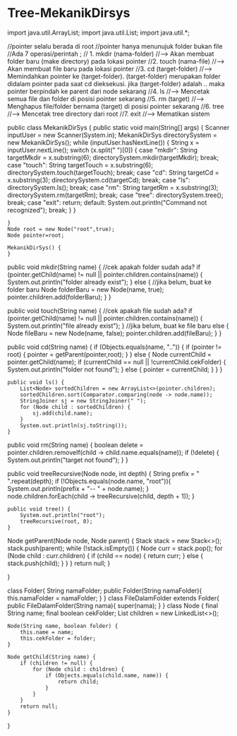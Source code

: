 # Tree-MekanikDirsys

import java.util.ArrayList;
import java.util.List;
import java.util.*;


//pointer selalu berada di root
//pointer hanya menunujuk folder bukan file
//Ada 7 operasi/perintah ;
// 1. mkdir (nama-folder)
//--> Akan membuat folder baru (make directory) pada lokasi pointer
//2. touch (nama-file)
//--> Akan membuat file baru pada lokasi pointer
//3. cd (target-folder)
//--> Memindahkan pointer ke (target-folder). (target-folder) merupakan folder didalam pointer pada saat cd dieksekusi. jika (target-folder) adalah .. maka pointer berpindah ke parent dari node sekarang
//4. ls
//--> Mencetak semua file dan folder di posisi pointer sekarang
//5. rm (target)
//--> Menghapus file/folder bernama (target) di posisi pointer sekarang
//6. tree
//--> Mencetak tree directory dari root
//7. exit
//--> Mematikan sistem

public class MekanikDirSys {
    public static void main(String[] args) {
        Scanner inputUser = new Scanner(System.in);
        MekanikDirSys directorySystem = new MekanikDirSys();
        while (inputUser.hasNextLine()) {
            String x = inputUser.nextLine();
            switch (x.split(" ")[0]) {
                case "mkdir":
                    String targetMkdir = x.substring(6);
                    directorySystem.mkdir(targetMkdir);
                    break;
                case "touch":
                    String targetTouch = x.substring(6);
                    directorySystem.touch(targetTouch);
                    break;
                case "cd":
                    String targetCd = x.substring(3);
                    directorySystem.cd(targetCd);
                    break;
                case "ls":
                    directorySystem.ls();
                    break;
                case "rm":
                    String targetRm = x.substring(3);
                    directorySystem.rm(targetRm);
                    break;
                case "tree":
                    directorySystem.tree();
                    break;
                case "exit":
                    return;
                default:
                    System.out.println("Command not recognized");
                    break;
            }
        }

    }
    Node root = new Node("root",true);
    Node pointer=root;

    MekanikDirSys() {
    }


public void mkdir(String name) {
        //cek apakah folder sudah ada?
    if (pointer.getChild(name) != null || pointer.children.contains(name)) {
        System.out.println("folder already exist");
    } else {
        //jika belum, buat ke folder baru
        Node folderBaru = new Node(name, true);
        pointer.children.add(folderBaru);
    }
}



public void touch(String name) {
    //cek apakah file sudah ada?
    if (pointer.getChild(name) != null || pointer.children.contains(name)) {
        System.out.println("file already exist");
    } //jika belum, buat ke file baru
    else {
        Node fileBaru = new Node(name, false);
        pointer.children.add(fileBaru);
    }
}

public void cd(String name) {
    if (Objects.equals(name, "..")) {
        if (pointer != root) {
            pointer = getParent(pointer,root);
        }
    } else {
        Node currentChild = pointer.getChild(name);
        if (currentChild == null || !currentChild.cekFolder) {
            System.out.println("folder not found");
        } else {
            pointer = currentChild;
        }
    }
}

    public void ls() {
        List<Node> sortedChildren = new ArrayList<>(pointer.children);
        sortedChildren.sort(Comparator.comparing(node -> node.name));
        StringJoiner sj = new StringJoiner(" ");
        for (Node child : sortedChildren) {
            sj.add(child.name);
        }
        System.out.println(sj.toString());
    }


public void rm(String name) {
    boolean delete = pointer.children.removeIf(child -> child.name.equals(name));
    if (!delete) {
        System.out.println("target not found");
    }
}


public void treeRecursive(Node node, int depth) {
    String prefix = "  ".repeat(depth);
    if (!Objects.equals(node.name, "root")){
        System.out.println(prefix + "-- " + node.name);
    }
    node.children.forEach(child -> treeRecursive(child, depth + 1));
}


    public void tree() {
        System.out.println("root");
        treeRecursive(root, 0);
    }

Node getParent(Node node, Node parent) {
    Stack<Node> stack = new Stack<>();
    stack.push(parent);
    while (!stack.isEmpty()) {
        Node curr = stack.pop();
        for (Node child : curr.children) {
            if (child == node) {
                return curr;
            } else {
                stack.push(child);
            }
        }
    }
    return null;
}

}

class Folder{
    String namaFolder;
    public Folder(String namaFolder){
        this.namaFolder = namaFolder;
    }
}
class FileDalamFolder extends Folder{
    public FileDalamFolder(String nama){
        super(nama);
    }
    }
class Node {
    final String name;
    final boolean cekFolder;
    List<Node> children = new LinkedList<>();

    Node(String name, boolean folder) {
        this.name = name;
        this.cekFolder = folder;
    }

    Node getChild(String name) {
        if (children != null) {
            for (Node child : children) {
                if (Objects.equals(child.name, name)) {
                    return child;
                }
            }
        }
        return null;
    }
}


